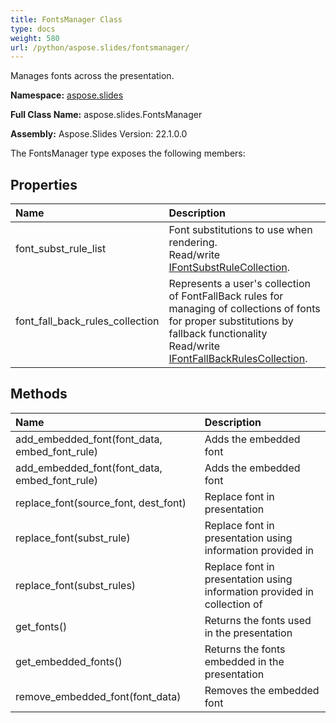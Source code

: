 ```yaml
---
title: FontsManager Class
type: docs
weight: 580
url: /python/aspose.slides/fontsmanager/
---
```


Manages fonts across the presentation.

**Namespace:** [aspose.slides](/python/aspose.slides/)

**Full Class Name:** aspose.slides.FontsManager

**Assembly:**  Aspose.Slides Version: 22.1.0.0

The FontsManager type exposes the following members:
## **Properties**
|**Name**|**Description**|
| :- | :- |
|font_subst_rule_list|Font substitutions to use when rendering.<br/>            Read/write [IFontSubstRuleCollection](/python/aspose.slides/ifontsubstrulecollection/).|
|font_fall_back_rules_collection|Represents a user's collection of FontFallBack rules for managing of collections of fonts for proper substitutions by fallback functionality<br/>            Read/write [IFontFallBackRulesCollection](/python/aspose.slides/ifontfallbackrulescollection/).|
## **Methods**
|**Name**|**Description**|
| :- | :- |
|add_embedded_font(font_data, embed_font_rule)|Adds the embedded font|
|add_embedded_font(font_data, embed_font_rule)|Adds the embedded font|
|replace_font(source_font, dest_font)|Replace font in presentation|
|replace_font(subst_rule)|Replace font in presentation using information provided in|
|replace_font(subst_rules)|Replace font in presentation using information provided in collection of|
|get_fonts()|Returns the fonts used in the presentation|
|get_embedded_fonts()|Returns the fonts embedded in the presentation|
|remove_embedded_font(font_data)|Removes the embedded font|
